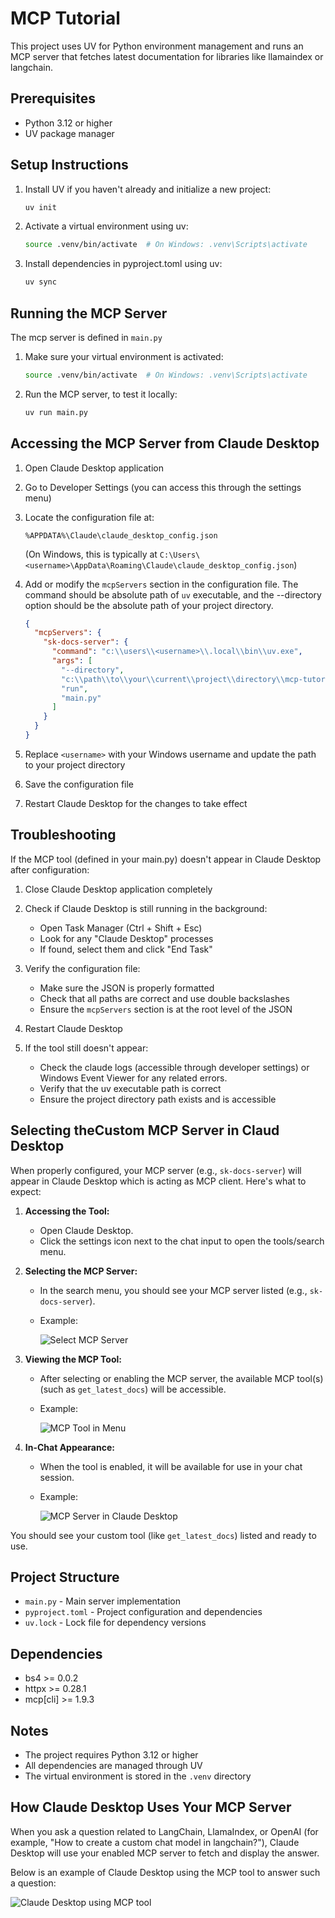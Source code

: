 # MCP Tutorial

This project uses UV for Python environment management and runs an MCP server that fetches latest documentation for libraries like llamaindex or langchain.



## Prerequisites

- Python 3.12 or higher
- UV package manager

## Setup Instructions

1. Install UV if you haven't already and initialize a new project:
   ```bash
   uv init
   ```

2. Activate a virtual environment using uv:
   ```bash
   source .venv/bin/activate  # On Windows: .venv\Scripts\activate
   ```

3. Install dependencies in pyproject.toml using uv:
   ```bash
   uv sync
   ```

## Running the MCP Server
The mcp server is defined in `main.py`
1. Make sure your virtual environment is activated:
   ```bash
   source .venv/bin/activate  # On Windows: .venv\Scripts\activate
   ```

2. Run the MCP server, to test it locally:
   ```bash
   uv run main.py
   ```

## Accessing the MCP Server from Claude Desktop

1. Open Claude Desktop application

2. Go to Developer Settings (you can access this through the settings menu)

3. Locate the configuration file at:
   ```
   %APPDATA%\Claude\claude_desktop_config.json
   ```
   (On Windows, this is typically at `C:\Users\<username>\AppData\Roaming\Claude\claude_desktop_config.json`)

4. Add or modify the `mcpServers` section in the configuration file. The command should be absolute path of `uv` executable, and the --directory option should be the absolute path of your project directory. 

   ```json
   {
     "mcpServers": {
       "sk-docs-server": {
         "command": "c:\\users\\<username>\\.local\\bin\\uv.exe",
         "args": [
           "--directory",
           "c:\\path\\to\\your\\current\\project\\directory\\mcp-tutorial\\",
           "run",
           "main.py"
         ]
       }
     }
   }
   ```

5. Replace `<username>` with your Windows username and update the path to your project directory

6. Save the configuration file

7. Restart Claude Desktop for the changes to take effect


## Troubleshooting

If the MCP tool (defined in your main.py) doesn't appear in Claude Desktop after configuration:

1. Close Claude Desktop application completely

2. Check if Claude Desktop is still running in the background:
   - Open Task Manager (Ctrl + Shift + Esc)
   - Look for any "Claude Desktop" processes
   - If found, select them and click "End Task"

3. Verify the configuration file:
   - Make sure the JSON is properly formatted
   - Check that all paths are correct and use double backslashes
   - Ensure the `mcpServers` section is at the root level of the JSON

4. Restart Claude Desktop

5. If the tool still doesn't appear:
   - Check the claude logs (accessible through developer settings) or  Windows Event Viewer for any related errors.
   - Verify that the uv executable path is correct
   - Ensure the project directory path exists and is accessible

## Selecting theCustom MCP Server  in Claud Desktop 
When properly configured, your MCP server (e.g., `sk-docs-server`) will appear in Claude Desktop which is acting as MCP client. Here's what to expect:

1. **Accessing the Tool:**
   - Open Claude Desktop.
   - Click the settings icon next to the chat input to open the tools/search menu.

2. **Selecting the MCP Server:**
   - In the search menu, you should see your MCP server listed (e.g., `sk-docs-server`).
   - Example:
     
     ![Select MCP Server](select_mcp.png)

3. **Viewing the MCP Tool:**
   - After selecting or enabling the MCP server, the available MCP tool(s) (such as `get_latest_docs`) will be accessible.
   - Example:
     
     ![MCP Tool in Menu](tool.png)

4. **In-Chat Appearance:**
   - When the tool is enabled, it will be available for use in your chat session.
   - Example:
     
     ![MCP Server in Claude Desktop](image.png)

You should see your custom tool (like `get_latest_docs`) listed and ready to use.

## Project Structure

- `main.py` - Main server implementation
- `pyproject.toml` - Project configuration and dependencies
- `uv.lock` - Lock file for dependency versions

## Dependencies

- bs4 >= 0.0.2
- httpx >= 0.28.1
- mcp[cli] >= 1.9.3

## Notes

- The project requires Python 3.12 or higher
- All dependencies are managed through UV
- The virtual environment is stored in the `.venv` directory

## How Claude Desktop Uses Your MCP Server

When you ask a question related to LangChain, LlamaIndex, or OpenAI (for example, "How to create a custom chat model in langchain?"), Claude Desktop will use your enabled MCP server to fetch and display the answer.

Below is an example of Claude Desktop using the MCP tool to answer such a question:

![Claude Desktop using MCP tool](claud-using-mcp-tool.png)
